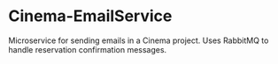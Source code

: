 # Cinema-EmailService
Microservice for sending emails in a Cinema project. Uses RabbitMQ to handle reservation confirmation messages.
